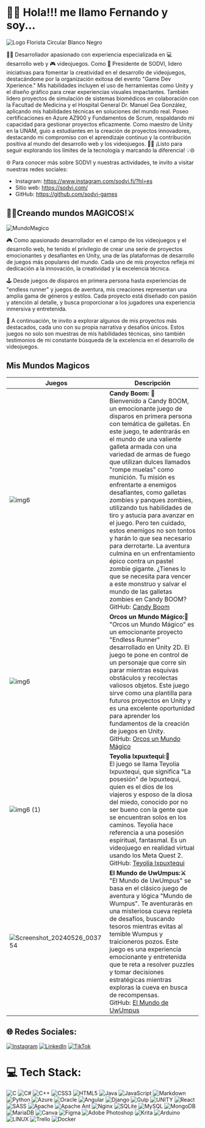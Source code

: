 # 🧙‍♂️ Hola!!! me llamo Fernando y soy...
![Logo Florista Circular Blanco Negro](https://github.com/FernandoREX/FernandoREX/assets/74227680/1311050d-5154-40d3-8b68-bee03b4ee469)

👨‍💻 Desarrollador apasionado con experiencia especializada en 💻 desarrollo web y 🎮 videojuegos. Como 🚀 Presidente de SODVI, lidero iniciativas para fomentar la creatividad en el desarrollo de videojuegos, destacándome por la organización exitosa del evento "Game Dev Xperience." Mis habilidades incluyen el uso de herramientas como Unity y el diseño gráfico para crear experiencias visuales impactantes. También lidero proyectos de simulación de sistemas biomédicos en colaboración con la Facultad de Medicina y el Hospital General Dr. Manuel Gea González, aplicando mis habilidades técnicas en soluciones del mundo real. Poseo certificaciones en Azure AZ900 y Fundamentos de Scrum, respaldando mi capacidad para gestionar proyectos eficazmente. Como maestro de Unity en la UNAM, guío a estudiantes en la creación de proyectos innovadores, destacando mi compromiso con el aprendizaje continuo y la contribución positiva al mundo del desarrollo web y los videojuegos. 🚀✨ ¡Listo para seguir explorando los límites de la tecnología y marcando la diferencia! 💡🌐

🌐 Para conocer más sobre SODVI y nuestras actividades, te invito a visitar nuestras redes sociales:<br>

* Instagram: https://www.instagram.com/sodvi.fi/?hl=es
* Sitio web: https://sodvi.com/
* GitHub: https://github.com/sodvi-games

## 🧟‍♀️Creando mundos MAGICOS!⚔
![MundoMagico](https://github.com/FernandoREX/FernandoREX/assets/74227680/316b33c7-dba4-47a8-be99-bd7bcbf5562b)

🎮 Como apasionado desarrollador en el campo de los videojuegos y el desarrollo web, he tenido el privilegio de crear una serie de proyectos emocionantes y desafiantes en Unity, una de las plataformas de desarrollo de juegos más populares del mundo. Cada uno de mis proyectos refleja mi dedicación a la innovación, la creatividad y la excelencia técnica.

🕹 Desde juegos de disparos en primera persona hasta experiencias de "endless runner" y juegos de aventura, mis creaciones representan una amplia gama de géneros y estilos. Cada proyecto está diseñado con pasión y atención al detalle, y busca proporcionar a los jugadores una experiencia inmersiva y entretenida.

🎯 A continuación, te invito a explorar algunos de mis proyectos más destacados, cada uno con su propia narrativa y desafíos únicos. Estos juegos no solo son muestras de mis habilidades técnicas, sino también testimonios de mi constante búsqueda de la excelencia en el desarrollo de videojuegos.

## Mis Mundos Magicos

| Juegos | Descripción |
| --- | --- |
| ![img6](https://github.com/FernandoREX/FernandoREX/assets/74227680/8201b567-ec71-4c38-9d56-f4cd0ecfefe6)| **Candy Boom: 🍭**<br>Bienvenido a Candy BOOM, un emocionante juego de disparos en primera persona con temática de galletas. En este juego, te adentrarás en el mundo de una valiente galleta armada con una variedad de armas de fuego que utilizan dulces llamados "rompe muelas" como munición. Tu misión es enfrentarte a enemigos desafiantes, como galletas zombies y panques zombies, utilizando tus habilidades de tiro y astucia para avanzar en el juego. Pero ten cuidado, estos enemigos no son tontos y harán lo que sea necesario para derrotarte. La aventura culmina en un enfrentamiento épico contra un pastel zombie gigante. ¿Tienes lo que se necesita para vencer a este monstruo y salvar el mundo de las galletas zombies en Candy BOOM?<br>GitHub: [Candy Boom](https://github.com/FernandoREX/CandyBOOM) |
|![img6](https://github.com/FernandoREX/FernandoREX/assets/74227680/fad3a1ad-a0ab-4fc4-adc5-67a97d0d02b3)| **Orcos un Mundo Mágico:🏹**<br>"Orcos un Mundo Mágico" es un emocionante proyecto "Endless Runner" desarrollado en Unity 2D. El juego te pone en control de un personaje que corre sin parar mientras esquivas obstáculos y recolectas valiosos objetos. Este juego sirve como una plantilla para futuros proyectos en Unity y es una excelente oportunidad para aprender los fundamentos de la creación de juegos en Unity.<br>GitHub: [Orcos un Mundo Mágico](https://github.com/FernandoREX/Orcos_Un_Mundo_Magico) |
|![img6 (1)](https://github.com/FernandoREX/FernandoREX/assets/74227680/524daceb-78b0-4b20-90f2-4562b38129fa) | **Teyolia Ixpuxtequi:👹**<br>El juego se llama Teyolia Ixpuxtequi, que significa "La posesión" de Ixpuxtequi, quien es el dios de los viajeros y esposo de la diosa del miedo, conocido por no ser bueno con la gente que se encuentran solos en los caminos. Teyolia hace referencia a una posesión espiritual, fantasmal. Es un videojuego en realidad virtual usando los Meta Quest 2.<br>GitHub: [Teyolia Ixpuxtequi](https://github.com/FernandoREX/Teyolia_Ixpuxtequi) |
|![Screenshot_20240526_003754](https://github.com/FernandoREX/FernandoREX/assets/74227680/44304e53-241b-421a-92d0-03bb88e52097)| **El Mundo de UwUmpus:⚔**<br>"El Mundo de UwUmpus" se basa en el clásico juego de aventura y lógica "Mundo de Wumpus". Te aventurarás en una misteriosa cueva repleta de desafíos, buscando tesoros mientras evitas al temible Wumpus y traicioneros pozos. Este juego es una experiencia emocionante y entretenida que te reta a resolver puzzles y tomar decisiones estratégicas mientras exploras la cueva en busca de recompensas.<br>GitHub: [El Mundo de UwUmpus](https://github.com/FernandoREX/The_world_of_UwUmpus_apk_beta) |


## 🌐 Redes Sociales:
[![Instagram](https://img.shields.io/badge/Instagram-%23E4405F.svg?logo=Instagram&logoColor=white)](https://instagram.com/fer_rex/?hl=es) [![LinkedIn](https://img.shields.io/badge/LinkedIn-%230077B5.svg?logo=linkedin&logoColor=white)](https://linkedin.com/in//fernando-rosas-g-591891250/) [![TikTok](https://img.shields.io/badge/TikTok-%23000000.svg?logo=TikTok&logoColor=white)](https://tiktok.com/@_r_e_x__) 

# 💻 Tech Stack:
![C](https://img.shields.io/badge/c-%2300599C.svg?style=plastic&logo=c&logoColor=white) ![C#](https://img.shields.io/badge/c%23-%23239120.svg?style=plastic&logo=c-sharp&logoColor=white) ![C++](https://img.shields.io/badge/c++-%2300599C.svg?style=plastic&logo=c%2B%2B&logoColor=white) ![CSS3](https://img.shields.io/badge/css3-%231572B6.svg?style=plastic&logo=css3&logoColor=white) ![HTML5](https://img.shields.io/badge/html5-%23E34F26.svg?style=plastic&logo=html5&logoColor=white) ![Java](https://img.shields.io/badge/java-%23ED8B00.svg?style=plastic&logo=java&logoColor=white) ![JavaScript](https://img.shields.io/badge/javascript-%23323330.svg?style=plastic&logo=javascript&logoColor=%23F7DF1E) ![Markdown](https://img.shields.io/badge/markdown-%23000000.svg?style=plastic&logo=markdown&logoColor=white) ![Python](https://img.shields.io/badge/python-3670A0?style=plastic&logo=python&logoColor=ffdd54) ![Azure](https://img.shields.io/badge/azure-%230072C6.svg?style=plastic&logo=azure-devops&logoColor=white) ![Oracle](https://img.shields.io/badge/Oracle-F80000?style=plastic&logo=oracle&logoColor=white) ![Angular](https://img.shields.io/badge/angular-%23DD0031.svg?style=plastic&logo=angular&logoColor=white) ![Django](https://img.shields.io/badge/django-%23092E20.svg?style=plastic&logo=django&logoColor=white) ![Gulp](https://img.shields.io/badge/GULP-%23CF4647.svg?style=plastic&logo=gulp&logoColor=white) ![UNITY](https://img.shields.io/badge/Unity-%2320232a.svg?style=plastic&logo=unity&logoColor=white) ![React](https://img.shields.io/badge/react-%2320232a.svg?style=plastic&logo=react&logoColor=%2361DAFB) ![SASS](https://img.shields.io/badge/SASS-hotpink.svg?style=plastic&logo=SASS&logoColor=white) ![Apache](https://img.shields.io/badge/apache-%23D42029.svg?style=plastic&logo=apache&logoColor=white) ![Apache Ant](https://img.shields.io/badge/Apache%20Ant-A81C7D?style=plastic&logo=Apache%20Ant&logoColor=white) ![Nginx](https://img.shields.io/badge/nginx-%23009639.svg?style=plastic&logo=nginx&logoColor=white) ![SQLite](https://img.shields.io/badge/sqlite-%2307405e.svg?style=plastic&logo=sqlite&logoColor=white) ![MySQL](https://img.shields.io/badge/mysql-%2300f.svg?style=plastic&logo=mysql&logoColor=white) ![MongoDB](https://img.shields.io/badge/MongoDB-%234ea94b.svg?style=plastic&logo=mongodb&logoColor=white) ![MariaDB](https://img.shields.io/badge/MariaDB-003545?style=plastic&logo=mariadb&logoColor=white) ![Canva](https://img.shields.io/badge/Canva-%2300C4CC.svg?style=plastic&logo=Canva&logoColor=white) 	![Figma](https://img.shields.io/badge/figma-%23F24E1E.svg?style=plastic&logo=figma&logoColor=white) ![Adobe Photoshop](https://img.shields.io/badge/adobephotoshop-%2331A8FF.svg?style=plastic&logo=adobephotoshop&logoColor=white) ![Krita](https://img.shields.io/badge/Krita-203759?style=plastic&logo=krita&logoColor=EEF37B) ![Arduino](https://img.shields.io/badge/-Arduino-00979D?style=plastic&logo=Arduino&logoColor=white) ![LINUX](https://img.shields.io/badge/Linux-FCC624?style=plastic&logo=linux&logoColor=black) ![Trello](https://img.shields.io/badge/Trello-%23026AA7.svg?style=plastic&logo=Trello&logoColor=white) ![Docker](https://img.shields.io/badge/docker-%230db7ed.svg?style=plastic&logo=docker&logoColor=white)
